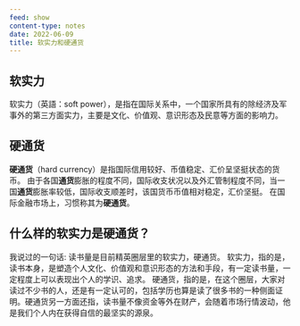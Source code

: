 ```yaml
---
feed: show
content-type: notes
date: 2022-06-09
title: 软实力和硬通货
---
```


## 软实力

软实力（英語：soft power），是指在国际关系中，一个国家所具有的除经济及军事外的第三方面实力，主要是文化、价值观、意识形态及民意等方面的影响力。

## 硬通货

**硬通货**（hard currency）是指国际信用较好、币值稳定、汇价呈坚挺状态的货币。 由于各国**通货**膨胀的程度不同，国际收支状况以及外汇管制程度不同，当一国**通货**膨胀率较低，国际收支顺差时，该国货币币值相对稳定，汇价坚挺。 在国际金融市场上，习惯称其为**硬通货**。

## 什么样的软实力是硬通货？

我说过的一句话: 读书量是目前精英圈层里的软实力，硬通货。
软实力，指的是，读书本身，是塑造个人文化、价值观和意识形态的方法和手段，有一定读书量，一定程度上可以表现出个人的学识、追求。
硬通货，指的是，在这个圈层，大家对读过不少书的人，还是有一定认可的，包括学历也算是读了很多书的一种侧面证明。硬通货另一方面还指，读书量不像资金等外在财产，会随着市场行情波动，他是我们个人内在获得自信的最坚实的源泉。

